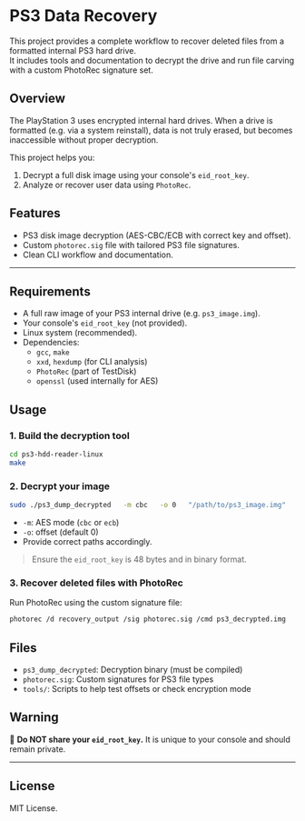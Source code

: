 # PS3 Data Recovery

This project provides a complete workflow to recover deleted files from a formatted internal PS3 hard drive.  
It includes tools and documentation to decrypt the drive and run file carving with a custom PhotoRec signature set.

## Overview

The PlayStation 3 uses encrypted internal hard drives. When a drive is formatted (e.g. via a system reinstall), data is not truly erased, but becomes inaccessible without proper decryption.

This project helps you:
1. Decrypt a full disk image using your console's `eid_root_key`.
2. Analyze or recover user data using `PhotoRec`.

## Features

- PS3 disk image decryption (AES-CBC/ECB with correct key and offset).
- Custom `photorec.sig` file with tailored PS3 file signatures.
- Clean CLI workflow and documentation.

---

## Requirements

- A full raw image of your PS3 internal drive (e.g. `ps3_image.img`).
- Your console's `eid_root_key` (not provided).
- Linux system (recommended).
- Dependencies:
  - `gcc`, `make`
  - `xxd`, `hexdump` (for CLI analysis)
  - `PhotoRec` (part of TestDisk)
  - `openssl` (used internally for AES)

## Usage

### 1. Build the decryption tool

```bash
cd ps3-hdd-reader-linux
make
```

### 2. Decrypt your image

```bash
sudo ./ps3_dump_decrypted   -m cbc   -o 0   "/path/to/ps3_image.img"   "/path/to/ps3_decrypted.img"   "./eid_root_key"
```

- `-m`: AES mode (`cbc` or `ecb`)
- `-o`: offset (default 0)
- Provide correct paths accordingly.

> Ensure the `eid_root_key` is 48 bytes and in binary format.

### 3. Recover deleted files with PhotoRec

Run PhotoRec using the custom signature file:

```bash
photorec /d recovery_output /sig photorec.sig /cmd ps3_decrypted.img
```

## Files

- `ps3_dump_decrypted`: Decryption binary (must be compiled)
- `photorec.sig`: Custom signatures for PS3 file types
- `tools/`: Scripts to help test offsets or check encryption mode

## Warning

🚫 **Do NOT share your `eid_root_key`.** It is unique to your console and should remain private.

---

## License

MIT License.
